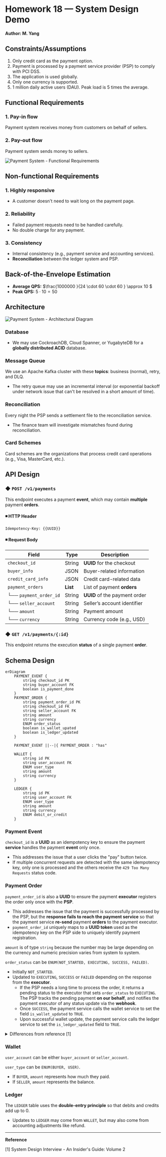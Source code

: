 # Homework 18 — System Design Demo
**Author: M. Yang**

## Constraints/Assumptions
1. Only credit card as the payment option.
2. Payment is processed by a payment service provider (PSP) to comply with PCI DSS.
3. The application is used globally.
4. Only one currency is supported.
5. 1 million daily active users (DAU). Peak load is 5 times the average.

## Functional Requirements
### 1. Pay-in flow
Payment system receives money from customers on behalf of sellers.

### 2. Pay-out flow
Payment system sends money to sellers.

![Payment System - Functional Requirements](https://github.com/user-attachments/assets/41921556-be34-4f2e-b68f-839f4fd32acd)


## Non-functional Requirements
### 1. Highly responsive
- A customer doesn't need to wait long on the payment page.

### 2. Reliability
- Failed payment requests need to be handled carefully.
- No double charge for any payment.

### 3. Consistency
- Internal consistency (e.g., payment service and accounting services).
- **Reconciliation** between the ledger system and PSP.


## Back-of-the-Envelope Estimation

- **Average QPS:** $\frac{1000000 }{24 \cdot 60 \cdot 60 } \approx 10 $
- **Peak QPS:** $5 \cdot 10 = 50$


## Architecture

![Payment System - Architectural Diagram](https://github.com/user-attachments/assets/9ce314b7-6641-4ef8-8bfa-ff8b4823c58b)


### Database
- We may use CockroachDB, Cloud Spanner, or YugabyteDB for a **globally distributed ACID** database.

### Message Queue
We use an Apache Kafka cluster with these **topics**: business (normal), retry, and DLQ.
  - The retry queue may use an incremental interval
  (or exponential backoff under network issue that can't be resolved in a short amount of time).

### Reconciliation
Every night the PSP sends a settlement file to the reconciliation service.
  - The finance team will investigate mismatches found during reconciliation.

### Card Schemes
Card schemes are the organizations that process credit card operations (e.g., Visa, MasterCard, etc.).


## API Design
### ◆ `POST /v1/payments`
This endpoint executes a payment **event**,
which may contain **multiple** payment **orders**.

#### ◾ HTTP Header

`Idempotency-Key: {{UUID}}`

#### ◾ Request Body

| Field                  | Type     | Description                   |
|------------------------|----------|-------------------------------|
| `checkout_id`          | String   | **UUID** for the checkout     |
| `buyer_info`           | JSON     | Buyer-related information     |
| `credit_card_info`     | JSON     | Credit card-related data      |
| `payment_orders`       | **List** | List of payment **orders**    |
| └── `payment_order_id` | String   | **UUID** of the payment order |
| └── `seller_account`   | String   | Seller’s account identifier   |
| └── `amount`           | String   | Payment amount                |
| └── `currency`         | String   | Currency code (e.g., USD)     |


### ◆ `GET /v1/payments/{:id}`
This endpoint returns the execution **status** of a single payment **order**.

## Schema Design

```mermaid
erDiagram
    PAYMENT_EVENT {
        string checkout_id PK
        string buyer_account FK
        boolean is_payment_done
    }
    PAYMENT_ORDER {
        string payment_order_id PK
        string checkout_id FK
        string seller_account FK
        string amount
        string currency
        ENUM order_status
        boolean is_wallet_upated
        boolean is_ledger_updated
    }

    PAYMENT_EVENT ||--|{ PAYMENT_ORDER : "has"
    
    WALLET {
        string id PK
        string user_account FK
        ENUM user_type
        string amount
        string currency
    }

    LEDGER {
        string id PK
        string user_account FK
        ENUM user_type
        string amount
        string currency
        ENUM debit_or_credit
    }
```

### Payment Event

`checkout_id` is a **UUID** as an idempotency key to ensure the payment **service** handles the payment **event**
only once.

- This addresses the issue that a user clicks the "pay" button twice.
- If multiple concurrent requests are detected with the same idempotency key, only one is processed and the others
receive the `429 Too Many Requests` status code.

### Payment Order
`payment_order_id` is also a **UUID** to ensure the payment **executor** registers the order only once with the **PSP**.

- This addresses the issue that the payment is successfully processed by the PSP, but the **response fails to reach
the payment service** so that the payment service **re-send** payment **orders** to the payment executor.
- `payment_order_id` uniquely maps to a **UUID token** used as the idempotency key on the PSP side to uniquely identify
payment registration.


`amount` is of type `string` because the number may be large depending on the currency
and numeric precision varies from system to system.

`order_status` can be `ENUM(NOT_STARTED, EXECUTING, SUCCESS, FAILED)`.
- Initially `NOT_STARTED`.
- Updated to `EXECUTING`, `SUCCESS` or `FAILED` depending on the response from the **executor**.
    - If the PSP needs a long time to process the order, it returns a pending status to the executor that sets `order_status` to `EXECUTING`.
    The PSP tracks the pending payment **on our behalf**, and notifies the payment executor of any status update via the **webhook**. 
    - Once `SUCCESS`, the payment service calls the wallet service to set the field `is_wallet_updated` to `TRUE`.
    - Upon successful wallet update, the payment service calls the ledger service to set the `is_ledger_updated` field to `TRUE`.

<details>
<summary>Differences from reference [1]</summary>

1. We don't store `credit_card_info` in the `PAYMENT_EVENT` table for these reasons:
    - SQL database doesn't natively support JSON.
    - To comply with PCI DSS, we don't store such information ourselves.

2. We use a foreign key `buyer_account` in the `PAYMENT_EVENT` table
   and a foreign key `seller_account` in the `PAYMENT_ORDER` table for database **normalization**
   (thus reducing redundancy).
</details>


### Wallet
`user_account` can be either `buyer_account` or `seller_account`.

`user_type` can be `ENUM(BUYER, USER)`.
- If `BUYER`, `amount` represents how much they paid.
- If `SELLER`, `amount` represents the balance.

### Ledger
The `LEDGER` table uses the **double-entry principle** so that debits and credits add up to 0.
- Updates to `LEDGER` may come from `WALLET`, but may also come from accounting adjustments like refund.


---

**Reference**

[1] System Design Interview - An Insider's Guide: Volume 2
